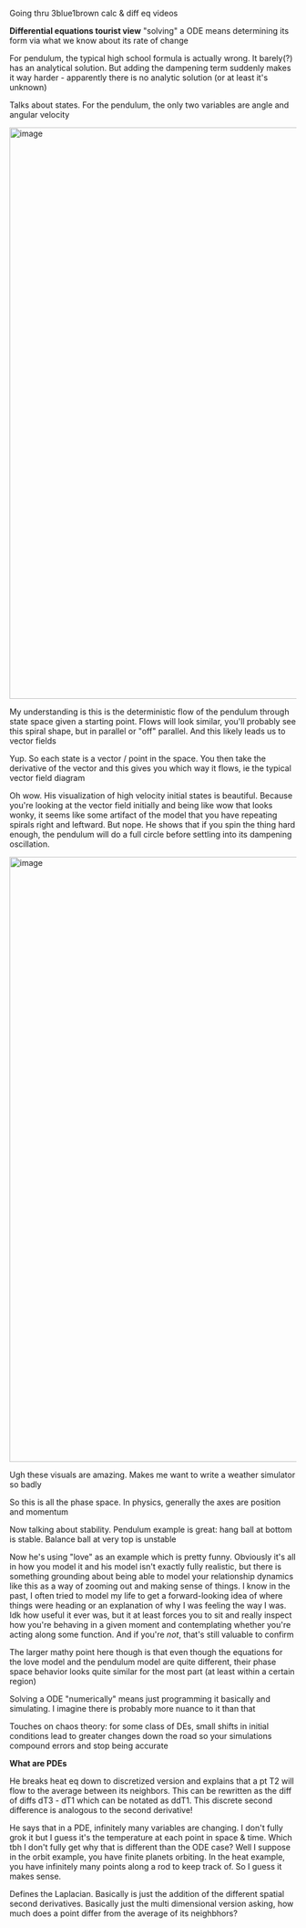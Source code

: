 Going thru 3blue1brown calc & diff eq videos

**Differential equations tourist view**
"solving" a ODE means determining its form via what we know about its rate of change

For pendulum, the typical high school formula is actually wrong. 
It barely(?) has an analytical solution. But adding the dampening term suddenly makes it way harder - apparently there is no analytic solution (or at least it's unknown)

Talks about states. For the pendulum, the only two variables are angle and angular velocity 

<img width="1002" alt="image" src="https://github.com/user-attachments/assets/403e6934-a1d5-4c71-aa52-a78eb4e6b777" />

My understanding is this is the deterministic flow of the pendulum through state space given a starting point. 
Flows will look similar, you'll probably see this spiral shape, but in parallel or "off" parallel. 
And this likely leads us to vector fields

Yup. So each state is a vector / point in the space. You then take the derivative of the vector and this gives you which way it flows,
ie the typical vector field diagram

Oh wow. His visualization of high velocity initial states is beautiful. Because you're looking at the vector field initially and being like wow that looks wonky,
it seems like some artifact of the model that you have repeating spirals right and leftward. But nope. He shows that if you spin the thing hard enough, 
the pendulum will do a full circle before settling into its dampening oscillation. 

<img width="1061" alt="image" src="https://github.com/user-attachments/assets/a5a86e6f-dfb7-4ac9-ac0f-c4ae2b56cb6a" />

Ugh these visuals are amazing. Makes me want to write a weather simulator so badly

So this is all the phase space. In physics, generally the axes are position and momentum

Now talking about stability. Pendulum example is great: hang ball at bottom is stable. Balance ball at very top is unstable

Now he's using "love" as an example which is pretty funny. Obviously it's all in how you model it and his model isn't exactly fully realistic,
but there is something grounding about being able to model your relationship dynamics like this as a way of zooming out and making sense of things.
I know in the past, I often tried to model my life to get a forward-looking idea of where things were heading or an explanation of why I was feeling
the way I was. Idk how useful it ever was, but it at least forces you to sit and really inspect how you're behaving in a given moment and contemplating
whether you're acting along some function. And if you're _not_, that's still valuable to confirm

The larger mathy point here though is that even though the equations for the love model and the pendulum model are quite different, their phase space
behavior looks quite similar for the most part (at least within a certain region)

Solving a ODE "numerically" means just programming it basically and simulating. I imagine there is probably more nuance to it than that

Touches on chaos theory: for some class of DEs, small shifts in initial conditions lead to greater changes down the road so your simulations compound errors and stop being accurate

**What are PDEs**

He breaks heat eq down to discretized version and explains that a pt T2 will flow to the average between its neighbors. 
This can be rewritten as the diff of diffs dT3 - dT1 which can be notated as ddT1.
This discrete second difference is analogous to the second derivative!

He says that in a PDE, infinitely many variables are changing. I don't fully grok it but I guess it's the temperature at each point in space & time. Which tbh I don't fully get why that is different than the ODE case? Well I suppose in the orbit example, you have finite planets orbiting. In the heat example, you have infinitely many points along a rod to keep track of. So I guess it makes sense. 

Defines the Laplacian. Basically is just the addition of the different spatial second derivatives. Basically just the multi dimensional version asking, how much does a point differ from the average of its neighbhors? 
